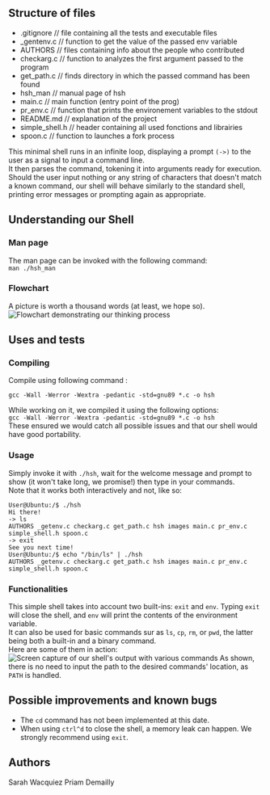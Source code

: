 ## Structure of files
+ .gitignore                            //	file containing all the tests and executable files
+ _gentenv.c               				//	function to get the value of the passed env variable
+ AUTHORS                				 //	files containing info about the people who contributed
+ checkarg.c				             //	function to analyzes the first argument passed to the program
+ get_path.c                      		 //	finds directory in which the passed command has been found
+ hsh_man								//	manual page of hsh
+ main.c                             	//	main function (entry point of the prog)
+ pr_env.c								//	function that prints the environement variables to the stdout
+ README.md                             //	explanation of the project
+ simple_shell.h                        //	header containing all used fonctions and librairies
+ spoon.c								//	function to launches a fork process

This minimal shell runs in an infinite loop, displaying a prompt `(->)` to the user as a signal to input a command line.<br/>
It then parses the command, tokening it into arguments ready for execution.<br/> Should the user input nothing or any string of characters that doesn't match a known command, our shell will behave similarly to the standard shell, printing error messages or prompting again as appropriate.

## Understanding our Shell
### Man page
The man page can be invoked with the following command:<br/>
`man ./hsh_man`

### Flowchart
A picture is worth a thousand words (at least, we hope so).<br/>
![Flowchart demonstrating our thinking process](~/holbertonschool-simple_shell/images/Flowchart-Simple_Shell.jpg)

## Uses and tests
### Compiling
Compile using following command :
```
gcc -Wall -Werror -Wextra -pedantic -std=gnu89 *.c -o hsh
```
While working on it, we compiled it using the following options:<br/>
`gcc -Wall -Werror -Wextra -pedantic -std=gnu89 *.c -o hsh`<br/>
These ensured we would catch all possible issues and that our shell would have good portability.<br/>

### Usage
Simply invoke it with `./hsh`, wait for the welcome message and prompt to show (it won't take long, we promise!) then type in your commands.<br/>
Note that it works both interactively and not, like so:<br/>
```
User@Ubuntu:/$ ./hsh
Hi there!
-> ls
AUTHORS _getenv.c checkarg.c get_path.c hsh images main.c pr_env.c simple_shell.h spoon.c
-> exit
See you next time!
User@Ubuntu:/$ echo "/bin/ls" | ./hsh
AUTHORS _getenv.c checkarg.c get_path.c hsh images main.c pr_env.c simple_shell.h spoon.c
```
### Functionalities
This simple shell takes into account two built-ins: `exit` and `env`. Typing `exit` will close the shell, and `env` will print the contents of the environment variable.<br/>
It can also be used for basic commands sur as `ls`, `cp`, `rm`, or `pwd`, the latter being both a built-in and a binary command.<br/>
Here are some of them in action:<br/>
![Screen capture of our shell's output with various commands](~/holbertonschool-simple_shell/images/hsh-cmd_test.png)
As shown, there is no need to input the path to the desired commands' location, as `PATH` is handled.<br/>

## Possible improvements and known bugs
* The `cd` command has not been implemented at this date.
* When using `ctrl^d` to close the shell, a memory leak can happen. We strongly recommend using `exit`.

## Authors
Sarah Wacquiez
Priam Demailly